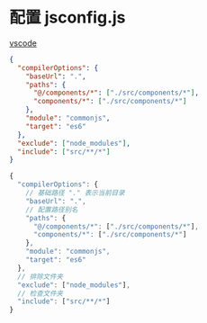 # 配置 jsconfig.js

[vscode](https://code.visualstudio.com/docs/languages/jsconfig)

```json
{
  "compilerOptions": {
    "baseUrl": ".",
    "paths": {
      "@/components/*": ["./src/components/*"],
      "components/*": ["./src/components/*"]
    },
    "module": "commonjs",
    "target": "es6"
  },
  "exclude": ["node_modules"],
  "include": ["src/**/*"]
}
```

```js
{
  "compilerOptions": {
    // 基础路径 "." 表示当前目录
    "baseUrl": ".",
    // 配置路径别名
    "paths": {
      "@/components/*": ["./src/components/*"],
      "components/*": ["./src/components/*"]
    },
    "module": "commonjs",
    "target": "es6"
  },
  // 排除文件夹
  "exclude": ["node_modules"],
  // 检查文件夹
  "include": ["src/**/*"]
}
```
